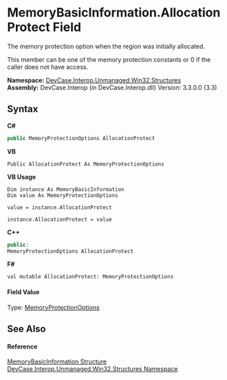 # MemoryBasicInformation.AllocationProtect Field
 

The memory protection option when the region was initially allocated. 

 This member can be one of the memory protection constants or 0 if the caller does not have access.

**Namespace:**&nbsp;<a href="N_DevCase_Interop_Unmanaged_Win32_Structures">DevCase.Interop.Unmanaged.Win32.Structures</a><br />**Assembly:**&nbsp;DevCase.Interop (in DevCase.Interop.dll) Version: 3.3.0.0 (3.3)

## Syntax

**C#**<br />
``` C#
public MemoryProtectionOptions AllocationProtect
```

**VB**<br />
``` VB
Public AllocationProtect As MemoryProtectionOptions
```

**VB Usage**<br />
``` VB Usage
Dim instance As MemoryBasicInformation
Dim value As MemoryProtectionOptions

value = instance.AllocationProtect

instance.AllocationProtect = value
```

**C++**<br />
``` C++
public:
MemoryProtectionOptions AllocationProtect
```

**F#**<br />
``` F#
val mutable AllocationProtect: MemoryProtectionOptions
```


#### Field Value
Type: <a href="T_DevCase_Interop_Unmanaged_Win32_Enums_MemoryProtectionOptions">MemoryProtectionOptions</a>

## See Also


#### Reference
<a href="T_DevCase_Interop_Unmanaged_Win32_Structures_MemoryBasicInformation">MemoryBasicInformation Structure</a><br /><a href="N_DevCase_Interop_Unmanaged_Win32_Structures">DevCase.Interop.Unmanaged.Win32.Structures Namespace</a><br />